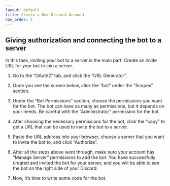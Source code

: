 ```yaml
---
layout: default
title: Create a New Discord Account
nav_order: 5
---
```


## Giving authorization and connecting the bot to a server
In this task, inviting your bot to a server is the main part. Create an invite URL for your bot to join a server.

1. Go to the “OAuth2” tab, and click the “URL Generator”.

2. Once you see the screen below, click the “bot” under the “Scopes” section.

3. Under the “Bot Permissions” section, choose the permissions you want for the bot. 
The bot can have as many as permissions, but it depends on your needs. Be careful with the “Administrator” permission for the bot.

4. After choosing the necessary permissions for the bot, click the “copy” to get a URL that can be used to invite the bot to a server.

5. Paste the URL address into your browser, choose a server that you want to invite the bot to, and click “Authorize”.

6. After all the steps above went through, make sure your account has “Manage Server” permissions to add the bot. 
You have successfully created and invited the bot for your server, and you will be able to see the bot on the right side of your Discord.

7. Now, it’s time to write some code for the bot.
